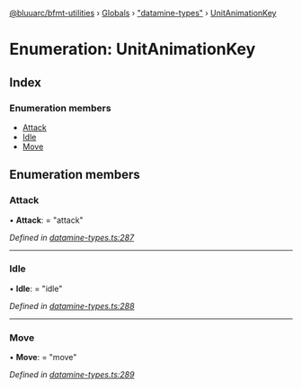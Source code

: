 [@bluuarc/bfmt-utilities](../README.md) › [Globals](../globals.md) › ["datamine-types"](../modules/_datamine_types_.md) › [UnitAnimationKey](_datamine_types_.unitanimationkey.md)

# Enumeration: UnitAnimationKey

## Index

### Enumeration members

* [Attack](_datamine_types_.unitanimationkey.md#attack)
* [Idle](_datamine_types_.unitanimationkey.md#idle)
* [Move](_datamine_types_.unitanimationkey.md#move)

## Enumeration members

###  Attack

• **Attack**: = "attack"

*Defined in [datamine-types.ts:287](https://github.com/BluuArc/bfmt-utilities/blob/master/src/datamine-types.ts#L287)*

___

###  Idle

• **Idle**: = "idle"

*Defined in [datamine-types.ts:288](https://github.com/BluuArc/bfmt-utilities/blob/master/src/datamine-types.ts#L288)*

___

###  Move

• **Move**: = "move"

*Defined in [datamine-types.ts:289](https://github.com/BluuArc/bfmt-utilities/blob/master/src/datamine-types.ts#L289)*
